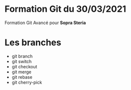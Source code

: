 # Formation Git du 30/03/2021

Formation Git Avancé pour **Sopra Steria**

# Les branches

* git branch
* git switch
* git checkout
* git merge
* git rebase
* git cherry-pick
